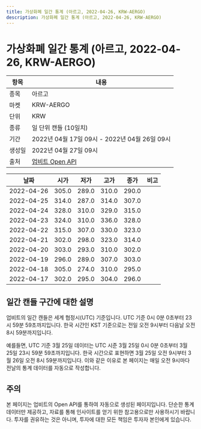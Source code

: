 ```yaml
---
title: 가상화폐 일간 통계 (아르고, 2022-04-26, KRW-AERGO)
description: 가상화폐 일간 통계 (아르고, 2022-04-26, KRW-AERGO)
---
```



가상화폐 일간 통계 (아르고, 2022-04-26, KRW-AERGO)
===

|항목|내용|
|--|--|
|종목|아르고|
|마켓|KRW-AERGO|
|단위|KRW|
|종류|일 단위 캔들 (10일치)|
|기간|2022년 04월 17일 09시 - 2022년 04월 26일 09시|
|생성일|2022년 04월 27일 09시|
|출처|[업비트 Open API](https://docs.upbit.com)|


|날짜|시가|저가|고가|종가|비고|
|--|--|--|--|--|--|
|2022-04-26|305.0|289.0|310.0|290.0|    |
|2022-04-25|314.0|287.0|314.0|307.0|    |
|2022-04-24|328.0|310.0|329.0|315.0|    |
|2022-04-23|324.0|310.0|336.0|328.0|    |
|2022-04-22|315.0|307.0|330.0|323.0|    |
|2022-04-21|302.0|298.0|323.0|314.0|    |
|2022-04-20|303.0|293.0|310.0|302.0|    |
|2022-04-19|296.0|289.0|307.0|303.0|    |
|2022-04-18|305.0|274.0|310.0|295.0|    |
|2022-04-17|302.0|295.0|304.0|296.0|    |


일간 캔들 구간에 대한 설명
---


업비트의 일간 캔들은 세계 협정시(UTC) 기준입니다. 
UTC 기준 0시 0분 0초부터 23시 59분 59초까지입니다. 
한국 시간인 KST 기준으로는 전일 오전 9시부터 다음날 오전 8시 59분까지입니다. 


예를들면, UTC 기준 3월 25일 데이터는 UTC 시준 3월 25일 0시 0분 0초부터 3월 25일 23시 59분 59초까지입니다. 
한국 시간으로 표현하면 3월 25일 오전 9시부터 3월 26일 오전 8시 59분까지입니다. 
이와 같은 이유로 본 페이지는 매일 오전 9시마다 전날의 통계 데이터를 자동으로 작성합니다. 


주의
---


본 페이지는 업비트의 Open API를 통하여 자동으로 생성된 페이지입니다. 
단순한 통계 데이터만 제공하고, 자료를 통해 인사이트를 얻기 위한 참고용으로만 사용하시기 바랍니다. 
투자를 권유하는 것은 아니며, 투자에 대한 모든 책임은 투자자 본인에게 있습니다. 

